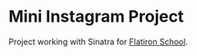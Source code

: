 # Mini Instagram Project

Project working with Sinatra for [Flatiron School](https://www.flatironschool.com).
